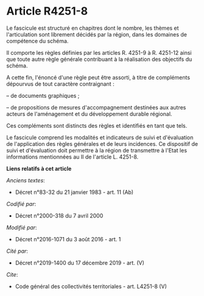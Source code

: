 # Article R4251-8

Le fascicule est structuré en chapitres dont le nombre, les thèmes et l'articulation sont librement décidés par la région,
dans les domaines de compétence du schéma. 

Il comporte les règles définies par les articles R. 4251-9 à R. 4251-12 ainsi que toute autre règle générale contribuant à la
réalisation des objectifs du schéma. 

A cette fin, l'énoncé d'une règle peut être assorti, à titre de compléments dépourvus de tout caractère contraignant : 

– de documents graphiques ; 

– de propositions de mesures d'accompagnement destinées aux autres acteurs de l'aménagement et du développement durable
régional. 

Ces compléments sont distincts des règles et identifiés en tant que tels. 

Le fascicule comprend les modalités et indicateurs de suivi et d'évaluation de l'application des règles générales et de leurs
incidences. Ce dispositif de suivi et d'évaluation doit permettre à la région de transmettre à l'Etat les informations
mentionnées au II de l'article L. 4251-8.

**Liens relatifs à cet article**

_Anciens textes_:

  - Décret n°83-32 du 21 janvier 1983 - art. 11 (Ab)

_Codifié par_:

  - Décret n°2000-318 du 7 avril 2000

_Modifié par_:

  - Décret n°2016-1071 du 3 août 2016 - art. 1

_Cité par_:

  - Décret n°2019-1400 du 17 décembre 2019 - art. (V)

_Cite_:

  - Code général des collectivités territoriales - art. L4251-8 (V)
